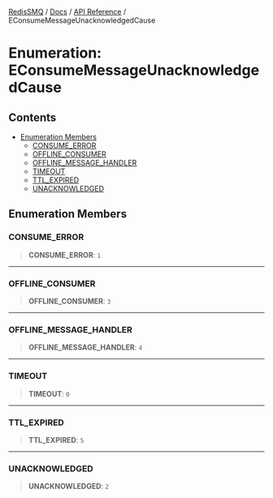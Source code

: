 [RedisSMQ](../../../README.md) / [Docs](../../README.md) / [API Reference](../README.md) / EConsumeMessageUnacknowledgedCause

# Enumeration: EConsumeMessageUnacknowledgedCause

## Contents

- [Enumeration Members](EConsumeMessageUnacknowledgedCause.md#enumeration-members)
  - [CONSUME_ERROR](EConsumeMessageUnacknowledgedCause.md#consume_error)
  - [OFFLINE_CONSUMER](EConsumeMessageUnacknowledgedCause.md#offline_consumer)
  - [OFFLINE_MESSAGE_HANDLER](EConsumeMessageUnacknowledgedCause.md#offline_message_handler)
  - [TIMEOUT](EConsumeMessageUnacknowledgedCause.md#timeout)
  - [TTL_EXPIRED](EConsumeMessageUnacknowledgedCause.md#ttl_expired)
  - [UNACKNOWLEDGED](EConsumeMessageUnacknowledgedCause.md#unacknowledged)

## Enumeration Members

### CONSUME_ERROR

> **CONSUME_ERROR**: `1`

***

### OFFLINE_CONSUMER

> **OFFLINE_CONSUMER**: `3`

***

### OFFLINE_MESSAGE_HANDLER

> **OFFLINE_MESSAGE_HANDLER**: `4`

***

### TIMEOUT

> **TIMEOUT**: `0`

***

### TTL_EXPIRED

> **TTL_EXPIRED**: `5`

***

### UNACKNOWLEDGED

> **UNACKNOWLEDGED**: `2`

